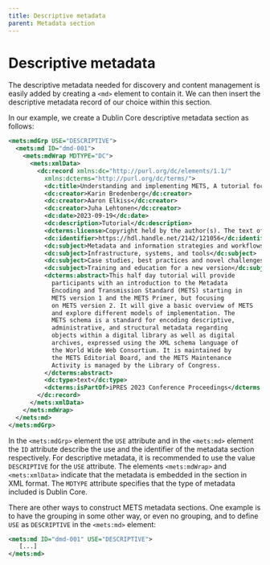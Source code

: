 ```yaml
---
title: Descriptive metadata
parent: Metadata section
---
```

# Descriptive metadata

The descriptive metadata needed for discovery and content management is easily added by creating a `<md>` element to contain it. We can then insert the descriptive metadata record of our choice within this section.

In our example, we create a Dublin Core descriptive metadata section as follows:

```xml
<mets:mdGrp USE="DESCRIPTIVE">
  <mets:md ID="dmd-001">
    <mets:mdWrap MDTYPE="DC">
      <mets:xmlData>
        <dc:record xmlns:dc="http://purl.org/dc/elements/1.1/"
          xmlns:dcterms="http://purl.org/dc/terms/">
          <dc:title>Understanding and implementing METS, A tutorial focused on METS 2</dc:title>
          <dc:creator>Karin Bredenberg</dc:creator>
          <dc:creator>Aaron Elkiss</dc:creator>
          <dc:creator>Juha Lehtonen</dc:creator>
          <dc:date>2023-09-19</dc:date>
          <dc:description>Tutorial</dc:description>
          <dcterms:license>Copyright held by the author(s). The text of this paper is published under a CC BY-SA license (https://creativecommons.org/licenses/by/4.0/).</dcterms:license>
          <dc:identifier>https://hdl.handle.net/2142/121056</dc:identifier>
          <dc:subject>Metadata and information strategies and workflows</dc:subject>
          <dc:subject>Infrastructure, systems, and tools</dc:subject>
          <dc:subject>Case studies, best practices and novel challenges</dc:subject>
          <dc:subject>Training and education for a new version</dc:subject>
          <dcterms:abstract>This half day tutorial will provide
            participants with an introduction to the Metadata
            Encoding and Transmission Standard (METS) starting in
            METS version 1 and the METS Primer, but focusing
            on METS version 2. It will give a basic overview of METS
            and explore different models of implementation. The
            METS schema is a standard for encoding descriptive,
            administrative, and structural metadata regarding
            objects within a digital library as well as digital
            archives, expressed using the XML schema language of
            the World Wide Web Consortium. It is maintained by
            the METS Editorial Board, and the METS Maintenance
            Activity is managed by the Library of Congress.
          </dcterms:abstract>
          <dc:type>text</dc:type>
          <dcterms:isPartOf>iPRES 2023 Conference Proceedings</dcterms:isPartOf>
        </dc:record>
      </mets:xmlData>
    </mets:mdWrap>
  </mets:md>
</mets:mdGrp>
```

In the `<mets:mdGrp>` element the `USE` attribute and in the `<mets:md>` element the `ID` attribute describe the use and the identifier of the metadata section respectively. For descriptive metadata, it is recommended to use the value `DESCRIPTIVE` for the `USE` attribute. The elements `<mets:mdWrap>` and `<mets:xmlData>` indicate that the metadata is embedded in the section in XML format. The `MDTYPE` attribute specifies that the type of metadata included is Dublin Core.

There are other ways to construct METS metadata sections. One example is to have the grouping in some other way, or even no grouping, and to define `USE` as `DESCRIPTIVE` in the `<mets:md>` element:

```xml
<mets:md ID="dmd-001" USE="DESCRIPTIVE">
   [...]
</mets:md>
```
